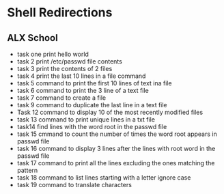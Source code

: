# Shell Redirections
## ALX School 
* task one print hello world
* task 2 print /etc/passwd file contents
* task 3 print the contents of 2 files
* task 4 print the last 10 lines in a file command
* task 5 command to print the first 10 lines of text ina file
* task 6 command to print the 3 line of a text file
* task 7 command to create a file
* task 9 command to duplicate the last line in a text file
* Task 12 command to display 10 of the most recently modified files
* task 13 command to print unique lines in a txt file
* task14 find lines with the word root in the passwd file
* task 15 cmmand to count the number of times the word root appears in passwd file
* task 16 command to display 3 lines after the lines with root word in the passwd file
* task 17 command to print all the lines excluding the ones matching the pattern
* task 18 command to list lines starting with a letter ignore case
* task 19 command to translate characters
